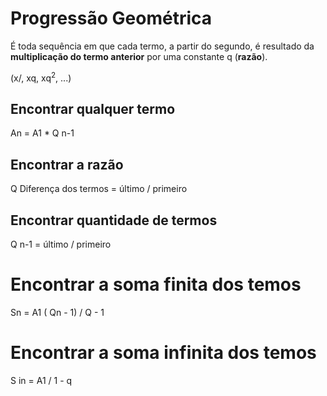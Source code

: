 # Progressão Geométrica

É toda sequência em que cada termo, a partir do segundo, é resultado da **multiplicação do termo anterior** por uma constante q (**razão**).

(x/, xq, xq<sup>2</sup>, ...)

## Encontrar qualquer termo

An = A1 * Q n-1

## Encontrar a razão

Q Diferença dos termos = último / primeiro

## Encontrar quantidade de termos

Q n-1 = último / primeiro

# Encontrar a soma finita dos temos

Sn = A1 ( Qn - 1) / Q - 1

# Encontrar a soma infinita dos temos

S in = A1 / 1 - q
